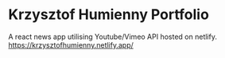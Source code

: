 # Krzysztof Humienny Portfolio

A react news app utilising Youtube/Vimeo API hosted on netlify. https://krzysztofhumienny.netlify.app/
